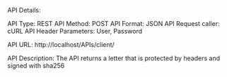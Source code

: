 API Details:

API Type: REST
API Method: POST
API Format: JSON
API Request caller: cURL
API Header Parameters: User, Password

API URL:
http://localhost/APIs/client/


API Description:
The API returns a letter that is protected by headers and signed with sha256 